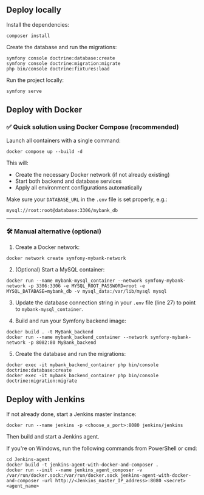 ## Deploy locally

Install the dependencies:

```
composer install
```

Create the database and run the migrations:

```
symfony console doctrine:database:create
symfony console doctrine:migration:migrate
php bin/console doctrine:fixtures:load
```

Run the project locally:

```
symfony serve
```

## Deploy with Docker

### ✅ Quick solution using Docker Compose (recommended)

Launch all containers with a single command:

```
docker compose up --build -d
```

This will:

- Create the necessary Docker network (if not already existing)
- Start both backend and database services
- Apply all environment configurations automatically

Make sure your `DATABASE_URL` in the `.env` file is set properly, e.g.:

```
mysql://root:root@database:3306/mybank_db
```

---

### 🛠️ Manual alternative (optional)

1. Create a Docker network:

```
docker network create symfony-mybank-network
```

2. (Optional) Start a MySQL container:

```
docker run --name mybank-mysql_container --network symfony-mybank-network -p 3306:3306 -e MYSQL_ROOT_PASSWORD=root -e MYSQL_DATABASE=mybank_db -v mysql_data:/var/lib/mysql mysql
```

3. Update the database connection string in your `.env` file (line 27) to point to `mybank-mysql_container`.

4. Build and run your Symfony backend image:

```
docker build . -t MyBank_backend
docker run --name mybank_backend_container --network symfony-mybank-network -p 8082:80 MyBank_backend
```

5. Create the database and run the migrations:

```
docker exec -it mybank_backend_container php bin/console doctrine:database:create
docker exec -it mybank_backend_container php bin/console doctrine:migration:migrate
```

## Deploy with Jenkins

If not already done, start a Jenkins master instance:

```
docker run --name jenkins -p <choose_a_port>:8080 jenkins/jenkins
```

Then build and start a Jenkins agent.

If you're on Windows, run the following commands from PowerShell or cmd:

```
cd Jenkins-agent
docker build -t jenkins-agent-with-docker-and-composer .
docker run --init --name jenkins_agent_composer -v /var/run/docker.sock:/var/run/docker.sock jenkins-agent-with-docker-and-composer -url http://<Jenkins_master_IP_address>:8080 <secret> <agent_name>
```
